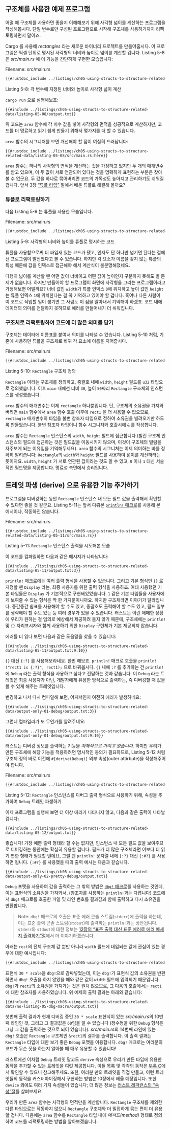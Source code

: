 ## 구조체를 사용한 예제 프로그램

어떨 때 구조체를 사용하면 좋을지 이해해보기 위해 사각형 넓이를
계산하는 프로그램을 작성해봅시다. 단일 변수로만 구성된 프로그램으로
시작해 구조체를 사용하기까지 리팩토링하면서 말이죠.

Cargo 를 사용해 *rectangles* 라는 새로운 바이너리 프로젝트를 만들어줍시다.
이 프로그램은 픽셀 단위로 명시된 사각형의 너비와 높이로 넓이를 계산할 겁니다.
Listing 5-8 은 *src/main.rs* 에 이 기능을 간단하게 구현한
모습입니다:

<span class="filename">Filename: src/main.rs</span>

```rust
{{#rustdoc_include ../listings/ch05-using-structs-to-structure-related-data/listing-05-08/src/main.rs:all}}
```

<span class="caption">Listing 5-8: 각 변수에 지정된 너비와 높이로
사각형 넓이 계산</span>

`cargo run` 으로 실행해보죠:

```console
{{#include ../listings/ch05-using-structs-to-structure-related-data/listing-05-08/output.txt}}
```

위 코드는 `area` 함수에 각 치수 값을 넣어 사각형의 면적을 성공적으로
계산하지만, 코드를 더 명료하고 읽기 쉽게 만들기 위해서 몇가지를 더
할 수 있습니다.

`area` 함수의 시그니처를 보면 개선해야 할 점이 여실히 드러납니다:

```rust,ignore
{{#rustdoc_include ../listings/ch05-using-structs-to-structure-related-data/listing-05-08/src/main.rs:here}}
```

`area` 함수는 하나의 사각형의 면적을 계산하는 것을 가정하고
있지만 두 개의 매개변수를 받고 있으며, 이 두 값이 서로 연관되어
있다는 것을 명확하게 표현하는 부분은 찾아볼 수 없군요.
두 값을 하나로 묶어버리면 코드의 가독성도 높아지고 관리하기도 쉬워질 겁니다.
앞서 3장 [“튜플 타입”][the-tuple-type]<!-- ignore --> 절에서
배운 튜플로 해결해 볼까요?

### 튜플로 리팩토링하기

다음 Listing 5-9 는 튜플을 사용한 모습입니다.

<span class="filename">Filename: src/main.rs</span>

```rust
{{#rustdoc_include ../listings/ch05-using-structs-to-structure-related-data/listing-05-09/src/main.rs}}
```

<span class="caption">Listing 5-9: 사각형의 너비와 높이를
튜플로 명시하는 코드</span>

튜플을 사용함으로써 더 짜임새 있는 코드가 됐고,
인자도 단 하나만 넘기면 된다는 점에선 프로그램이 발전했다고 볼 수 있습니다.
하지만 각 요소가 이름을 갖지 않는 튜플의 특성 때문에
값을 인덱스로 접근해야 해서 계산식이 불분명해졌네요.

다행히 넓이를 계산할 땐 어떤 값이 너비이고 어떤 값이 높이인지 구분하지 못해도 별 문제가
없습니다. 하지만 만들어야 할 프로그램이 화면에 사각형을 그리는 프로그램이라고 가정해보면
어떨까요? 너비 값인 `width`가 튜플 인덱스 `0`에 위치하고 높이 값인 `height`는 튜플
인덱스 `1`에 위치한다는 걸 꼭 기억하고 있어야 할 겁니다. 혹여나 다른 사람이 이 코드로
작업할 일이 생기면 그 사람도 이 점을 알아내서 기억해야 하겠죠. 코드 내에 데이터의
의미를 전달하지 못하므로 에러를 만들어내기 더 쉬워집니다.

### 구조체로 리팩토링하여 코드에 더 많은 의미를 담기

구조체는 데이터에 이름표를 붙여서 의미를 나타낼 수 있습니다.
Listing 5-10 처럼, 기존에 사용하던 튜플을 구조체로 바꿔
각 요소에 이름을 지어줍시다.

<span class="filename">Filename: src/main.rs</span>

```rust
{{#rustdoc_include ../listings/ch05-using-structs-to-structure-related-data/listing-05-10/src/main.rs}}
```

<span class="caption">Listing 5-10: `Rectangle` 구조체 정의</span>

`Rectangle` 이라는 구조체를 정의하고,
중괄호 내에 `width`, `height` 필드를 `u32` 타입으로 정의했습니다.
이후 `main` 내에선 너비 `30`, 높이 `50`짜리
`Rectangle` 구조체의 인스턴스를 생성했습니다.

`area` 함수의 매개변수는 이제 `rectangle` 하나뿐입니다.
단, 구조체의 소유권을 가져와 버리면 `main` 함수에서
`area` 함수 호출 이후에 `rect1` 을 더 사용할 수 없으므로,
`rectangle` 매개변수의 타입을 불변 참조자 타입으로 정하여
소유권을 빌려오기만 하도록 만들었습니다.
불변 참조자 타입이니 함수 시그니처와 호출시에 `&` 를 작성합니다.

`area` 함수는 `Rectangle` 인스턴스의 `width`, `height` 필드에
접근합니다 (빌린 구조체 인스턴스의 필드에 접근하는 것은 필드값을
이동시키지 않으며, 이것이 구조체의 빌림을 자주보게 되는 이유임을
기억해두세요). `area` 함수의 시그니처는 이제 의미하는 바를 정확히
알려줍니다: `Rectangle`의 `width`와 `height` 필드를 사용하여
넓이를 계산하라는 뜻이지요. `width`, `height` 가 서로 연관된
값이라는 것도 알 수 있고, `0` 이나 `1` 대신 서술적인 필드명을
제공합니다. 명료성 측면에서 승리입니다.

## 트레잇 파생 (derive) 으로 유용한 기능 추가하기

프로그램을 디버깅하는 동안 `Rectangle` 인스턴스 내 모든 필드 값을
출력해서 확인할 수 있다면 좋을 것 같군요. Listing 5-11는 앞서 다뤄본
[`println!` 매크로][println]<!-- ignore -->를 사용해 본 예시이나,
작동하진 않습니다.

<span class="filename">Filename: src/main.rs</span>

```rust,ignore,does_not_compile
{{#rustdoc_include ../listings/ch05-using-structs-to-structure-related-data/listing-05-11/src/main.rs}}
```

<span class="caption">Listing 5-11: `Rectangle` 인스턴스
출력을 시도해본 모습</span>

이 코드를 컴파일하면 다음과 같은 메시지가 나타납니다:

```text
{{#include ../listings/ch05-using-structs-to-structure-related-data/listing-05-11/output.txt:3}}
```

`println!` 매크로에는 여러 출력 형식을 사용할 수 있습니다.
그리고 기본 형식인 `{}` 로 지정할 땐 `Display` 라는, 최종 사용자를 위한 출력 형식을 사용하죠.
여태 사용했던 기본 타입들은 `Display` 가 기본적으로 구현돼있었습니다.
`1` 같은 기본 타입들을 사용자에게 보여줄 수 있는 형식은 딱 한 가지뿐이니까요.
하지만 구조체라면 이야기가 달라집니다.
중간중간 쉼표를 사용해야 할 수도 있고, 중괄호도 출력해야 할 수도 있고,
필드 일부를 생략해야 할 수도 있는 등 여러 경우가 있을 수 있습니다.
러스트는 이런 애매한 상황에 우리가 원하는 걸 임의로 예상해서 제공하려 들지 않기 때문에,
구조체에는 `println!` 및 `{}` 자리표시자와 함께 사용하기 위한
`Display` 구현체가 기본 제공되지 않습니다.

에러를 더 읽다 보면 다음과 같은 도움말을 찾을 수 있습니다:

```text
{{#include ../listings/ch05-using-structs-to-structure-related-data/listing-05-11/output.txt:9:10}}
```

`{}` 대신 `{:?}` 를 사용해보라네요. 한번 해보죠.
`println!` 매크로 호출을 `println!("rect1 is {:?}", rect1);` 으로 바꿔봅시다.
`{}` 내에 `:?` 를 추가하는 건 `println!` 에 `Debug` 라는 출력 형식을 사용하고 싶다고 전달하는 것과 같습니다.
이 `Debug` 라는 트레잇은 최종 사용자가 아닌, 개발자에게 유용한 방식으로 출력하는,
즉 디버깅할 때 값을 볼 수 있게 해주는 트레잇입니다.

변경하고 나서 다시 컴파일해 보면, 어째서인지 여전히 에러가 발생하네요:

```text
{{#include ../listings/ch05-using-structs-to-structure-related-data/output-only-01-debug/output.txt:3}}
```

그런데 컴파일러가 또 무언가를 알려주네요:

```text
{{#include ../listings/ch05-using-structs-to-structure-related-data/output-only-01-debug/output.txt:9:10}}
```

러스트는 디버깅 정보를 출력하는 기능을 *자체적으로 가지고 있습니다*.
하지만 우리가 만든 구조체에 해당 기능을 적용하려면 명시적인 동의가 필요하므로,
Listing 5-12 처럼 구조체 정의 바로 이전에 `#[derive(Debug)]`
외부 속성(outer attirbute)을 작성해주어야 합니다.

<span class="filename">Filename: src/main.rs</span>

```rust
{{#rustdoc_include ../listings/ch05-using-structs-to-structure-related-data/listing-05-12/src/main.rs}}
```

<span class="caption">Listing 5-12: `Rectangle` 인스턴스를 디버그 출력 형식으로
사용하기 위해, 속성을 추가하여 `Debug` 트레잇 파생하기</span>

이제 프로그램을 실행해 보면 더 이상 에러가 나타나지 않고,
다음과 같은 출력이 나타날 겁니다:

```console
{{#include ../listings/ch05-using-structs-to-structure-related-data/listing-05-12/output.txt}}
```

좋습니다! 가장 예쁜 출력 형태라 할 수는 없지만,
인스턴스 내 모든 필드 값을 보여주므로 디버깅하는 동안에는 확실히 유용할 겁니다.
필드가 더 많은 구조체라면 이보다 더 읽기 편한 형태가 필요할 텐데요,
그럴 땐 `println!` 문자열 내에 `{:?}` 대신 `{:#?}` 를 사용하면 됩니다.
`{:#?}` 를 사용했을 때의 출력 예시는 다음과 같습니다.

```console
{{#include ../listings/ch05-using-structs-to-structure-related-data/output-only-02-pretty-debug/output.txt}}
```

`Debug` 포맷을 사용하여 값을 출력하는 그 밖의 방법은
[`dbg!` 매크로][dbg]<!-- ignore -->를 사용하는 것인데,
이는 표현식의 소유권을 가져와서, (참조자를 사용하는 `println!`과는 다릅니다)
코드에서 `dbg!` 매크로를 호출한 파일 및 라인 번호를 결과값과 함께 출력하고
다시 소유권을 반환합니다.

> Note: `dbg!` 매크로의 호출은 표준 에러 콘솔 스트림(`stderr`)에 출력을
> 하는데, 이는 표준 출력 콘솔 스트림(`stdout`)에 출력하는 `println!`과는
> 상반됩니다. `stderr`와 `stdout`에 대한 정보는 [12장의 “표준 출력 대신
> 표준 에러로 에러 메세지 출력하기”절][err]<!-- ignore -->에서 더
> 이야기하겠습니다.

아래는 `rect`의 전체 구조체 값 뿐만 아니라 `width` 필드에 대입되는
값에 관심이 있는 경우에 대한 예시입니다:

```rust
{{#rustdoc_include ../listings/ch05-using-structs-to-structure-related-data/no-listing-05-dbg-macro/src/main.rs}}
```

표현식 `30 * scale`을 `dbg!`으로 감싸넣었는데, 이는 `dbg!`가 표현식 값의 소유권을
반환하면서 `dbg!` 호출을 하지 않았을 때와 같은 값이 `width` 필드에 입력되기
때문입니다. `dbg!`가 `rect1`의 소유권을 가져가는 것은 원치 않으므로, 그 다음의
호출에서는 `rect1`에 대한 참조자를 사용하였습니다.
위 예제의 출력 결과는 아래와 같습니다:

```console
{{#include ../listings/ch05-using-structs-to-structure-related-data/no-listing-05-dbg-macro/output.txt}}
```

첫번째 출력 결과가 현재 디버깅 중인 `30 * scale` 표현식이 있는 *src/main.rs*의
10번째 라인인 것, 그리고 그 결과값은 `60`임을 알 수 있습니다 (정수형을 위한
`Debug` 형식은 그냥 그 값을 출력하는 것으로 되어 있습니다). *src/main.rs*의
14번째 라인에 있는 `dbg!` 호출은 `Rectangle` 구조체인 `&rect1`의 결과를
출력합니다. 이 출력 결과는 `Rectangle` 타입에 대한 보기 좋은 `Debug` 포맷을
이용합니다. `dbg!` 매크로는 여러분의 코드가 무슨 짓을 하는지 알아볼 때 매우
유용할 수 있습니다!

러스트에선 이처럼 `Debug` 트레잇 말고도 `derive` 속성으로
우리가 만든 타입에 유용한 동작을 추가할 수 있는 트레잇을 여럿 제공합니다.
이들 목록 및 각각의 동작은 [부록 C][app-c]<!-- ignore -->에서
확인할 수 있으니 참고해주세요. 또한, 여러분 만의 트레잇을 직접 만들고,
이런 트레잇들의 동작을 커스터마이징해서 구현하는 방법은 10장에서 배울 예정입니다.
또한 `device` 외에도 여러 가지 속성들이 있습니다; 더 많은 정보는 [러스트 레퍼런스의
“속성”절][attributes]를 살펴보세요.

우리가 만든 `area` 함수는 사각형의 면적만을 계산합니다.
`Rectangle` 구조체를 제외한 다른 타입으로는 작동하지 않으니
`Rectangle` 구조체와 더 밀접하게 묶는 편이 더 유용할 겁니다.
다음에는 `area` 함수를 `Rectangle` 타입 내에 *메서드(method)* 형태로
정의하여 코드를 리팩토링하는 방법을 알아보겠습니다.

[the-tuple-type]: ch03-02-data-types.html#the-tuple-type
[app-c]: appendix-03-derivable-traits.md
[println]: ../std/macro.println.html
[dbg]: ../std/macro.dbg.html
[err]: ch12-06-writing-to-stderr-instead-of-stdout.html
[attributes]: ../reference/attributes.html

